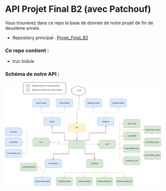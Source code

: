 ﻿# API Projet Final B2 (avec Patchouf)

Vous trouverez dans ce repo la base de donnée de notre projet de fin de deuxième année.

- Repository principal : [Projet_Final_B2](https://github.com/Yann-Fournier/Projet_Final_B2)

### Ce repo contient :
- truc bidule

### Schéma de notre API :

![Diagramme_API_Biblio.png](Diagramme_API_Biblio.png)